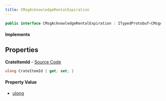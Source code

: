 ```yaml
---
title: CMsgAcknowledgeRentalExpiration
---
```


```csharp
public interface CMsgAcknowledgeRentalExpiration : ITypedProtobuf<CMsgAcknowledgeRentalExpiration>, INativeHandle
```

#### Implements

## Properties

**CrateItemId** - [Source Code](https://github.com/swiftly-solution/swiftlys2/blob/master/managed/src/SwiftlyS2.Generated/Protobufs/Interfaces/CMsgAcknowledgeRentalExpiration.cs#L13)

```csharp
ulong CrateItemId { get; set; }
```

#### Property Value

- [ulong](https://learn.microsoft.com/dotnet/api/system.uint64)

